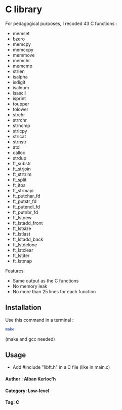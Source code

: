 # C library

For pedagogical purposes, I recoded 43 C functions :
- memset
- bzero
- memcpy
- memccpy
- memmove
- memchr
- memcmp
- strlen
- isalpha
- isdigit
- isalnum
- isascii
- isprint
- toupper
- tolower
- strchr
- strrchr
- strncmp
- strlcpy
- strlcat
- strnstr
- atoi
- calloc
- strdup
- ft_substr
- ft_strjoin
- ft_strtrim
- ft_split
- ft_itoa
- ft_strmapi
- ft_putchar_fd
- ft_putstr_fd
- ft_putendl_fd
- ft_putnbr_fd
- ft_lstnew
- ft_lstadd_front
- ft_lstsize
- ft_lstlast
- ft_lstadd_back
- ft_lstdelone
- ft_lstclear
- ft_lstiter
- ft_lstmap

Features:
- Same output as the C functions
- No memory leak
- No more than 25 lines for each function

## Installation

Use this command in a terminal : 

```bash
make
```

(make and gcc needed)

## Usage

- Add #include "libft.h" in a C file (like in main.c)


#### Author : Alban Kerloc'h
#### Category: Low-level
#### Tag: C
